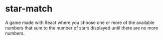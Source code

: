 # star-match

A game made with React where you choose one or more of the available numbers that sum to the number of stars displayed until there are no more numbers.
